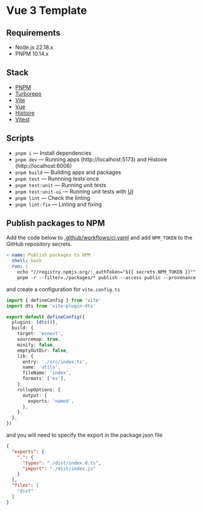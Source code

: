 # Vue 3 Template

## Requirements

- Node.js 22.18.x
- PNPM 10.14.x

## Stack

- [PNPM](https://pnpm.io)
- [Turborepo](https://turbo.build/repo/docs)
- [Vite](https://vite.dev)
- [Vue](https://vuejs.org)
- [Histoire](https://histoire.dev)
- [Vitest](https://vitest.dev)

## Scripts

- `pnpm i` — Install dependencies
- `pnpm dev` — Running apps (http://localhost:5173) and Histoire (http://localhost:6006)
- `pnpm build` — Building apps and packages
- `pnpm test` — Runnning tests once
- `pnpm test:unit` — Running unit tests
- `pnpm test:unit-ui` — Running unit tests with [UI](https://vitest.dev/guide/ui.html)
- `pnpm lint` — Check the linting
- `pnpm lint:fix` — Linting and fixing

## Publish packages to NPM

Add the code below to [.github/workflows/ci.yaml](.github/workflows/ci.yaml) and add `NPM_TOKEN` to the GitHub repository secrets.

```yaml
- name: Publish packages to NPM
  shell: bash
  run: |
    echo "//registry.npmjs.org/:_authToken="${{ secrets.NPM_TOKEN }}"" > ~/.npmrc
    pnpm -r --filter=./packages/* publish --access public --provenance
```

and create a configuration for `vite.config.ts`

```ts
import { defineConfig } from 'vite'
import dts from 'vite-plugin-dts'

export default defineConfig({
  plugins: [dts()],
  build: {
    target: 'esnext',
    sourcemap: true,
    minify: false,
    emptyOutDir: false,
    lib: {
      entry: './src/index.ts',
      name: 'utils',
      fileName: 'index',
      formats: ['es'],
    },
    rollupOptions: {
      output: {
        exports: 'named',
      },
    },
  },
})
```

and you will need to specify the export in the package.json file

```json
{
  "exports": {
    ".": {
      "types": "./dist/index.d.ts",
      "import": "./dist/index.js"
    }
  },
  "files": [
    "dist"
  ]
}
```
